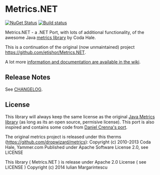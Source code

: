 # Metrics.NET

[![NuGet Status](https://img.shields.io/nuget/v/SkbKontur.Metrics.Net.svg)](https://www.nuget.org/packages/SkbKontur.Metrics.Net/)
[![Build status](https://ci.appveyor.com/api/projects/status/kffjjornd6p6h3sl?svg=true)](https://ci.appveyor.com/project/skbkontur/metrics-net)

Metrics.NET - a .NET Port, with lots of additional functionality, of the awesome Java [metrics library](https://github.com/dropwizard/metrics) by Coda Hale.

This is a continuation of the original (now unmaintained) project https://github.com/etishor/Metrics.NET.

A lot more [information and documentation are available in the wiki](https://github.com/Recognos/Metrics.NET/wiki).

## Release Notes

See [CHANGELOG](CHANGELOG.md).

## License
This library will always keep the same license as the original [Java Metrics library](https://github.com/dropwizard/metrics) (as long as its an open source, permisive license). 
This port is also inspired and contains some code from [Daniel Crenna's port](https://github.com/danielcrenna/metrics-net).

The original metrics project is released under this therms (https://github.com/dropwizard/metrics):
Copyright (c) 2010-2013 Coda Hale, Yammer.com
Published under Apache Software License 2.0, see LICENSE

This library ( Metrics.NET ) is release under Apache 2.0 License ( see LICENSE ) 
Copyright (c) 2014 Iulian Margarintescu
